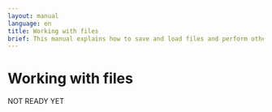```yaml
---
layout: manual
language: en
title: Working with files
brief: This manual explains how to save and load files and perform other kinds of file operations.
---
```


# Working with files

NOT READY YET
